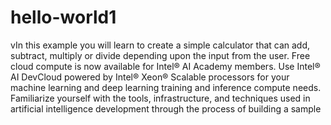 # hello-world1
vIn this example you will learn to create a simple calculator that can add, subtract, multiply or divide depending upon the input from the user.
Free cloud compute is now available for Intel® AI Academy members. Use Intel® AI DevCloud powered by Intel® Xeon® Scalable processors for your machine learning and deep learning training and inference compute needs.
Familiarize yourself with the tools, infrastructure, and techniques used in artificial intelligence development through the process of building a sample 

